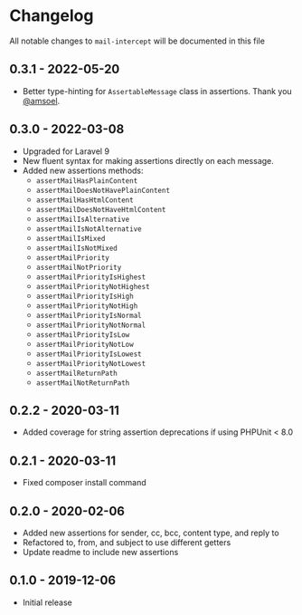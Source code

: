 # Changelog

All notable changes to `mail-intercept` will be documented in this file

## 0.3.1 - 2022-05-20

- Better type-hinting for `AssertableMessage` class in assertions. Thank you [@amsoel](https://github.com/amsoell).

## 0.3.0 - 2022-03-08

- Upgraded for Laravel 9
- New fluent syntax for making assertions directly on each message.
- Added new assertions methods:
  - `assertMailHasPlainContent`
  - `assertMailDoesNotHavePlainContent`
  - `assertMailHasHtmlContent`
  - `assertMailDoesNotHaveHtmlContent`
  - `assertMailIsAlternative`
  - `assertMailIsNotAlternative`
  - `assertMailIsMixed`
  - `assertMailIsNotMixed`
  - `assertMailPriority`
  - `assertMailNotPriority`
  - `assertMailPriorityIsHighest`
  - `assertMailPriorityNotHighest`
  - `assertMailPriorityIsHigh`
  - `assertMailPriorityNotHigh`
  - `assertMailPriorityIsNormal`
  - `assertMailPriorityNotNormal`
  - `assertMailPriorityIsLow`
  - `assertMailPriorityNotLow`
  - `assertMailPriorityIsLowest`
  - `assertMailPriorityNotLowest`
  - `assertMailReturnPath`
  - `assertMailNotReturnPath`

## 0.2.2 - 2020-03-11

- Added coverage for string assertion deprecations if using PHPUnit < 8.0

## 0.2.1 - 2020-03-11

- Fixed composer install command

## 0.2.0 - 2020-02-06

- Added new assertions for sender, cc, bcc, content type, and reply to
- Refactored to, from, and subject to use different getters
- Update readme to include new assertions

## 0.1.0 - 2019-12-06

- Initial release
